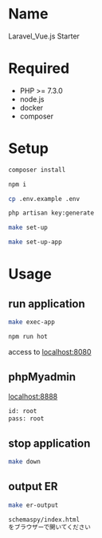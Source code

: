 # Name
 
Laravel_Vue.js Starter

# Required
- PHP >= 7.3.0
- node.js
- docker
- composer

# Setup
```bash
composer install
```

```bash
npm i
```

```bash
cp .env.example .env
```

```bash
php artisan key:generate
```

```bash
make set-up
```

```bash
make set-up-app
```

# Usage

## run application
```bash
make exec-app
```

```bash
npm run hot
```
access to [localhost:8080](localhost:8080)

## phpMyadmin
[localhost:8888](localhost:8888)
```bash
id: root
pass: root
```

## stop application
```bash
make down
```

## output ER
```bash
make er-output

schemaspy/index.html
をブラウザーで開いてください
```
